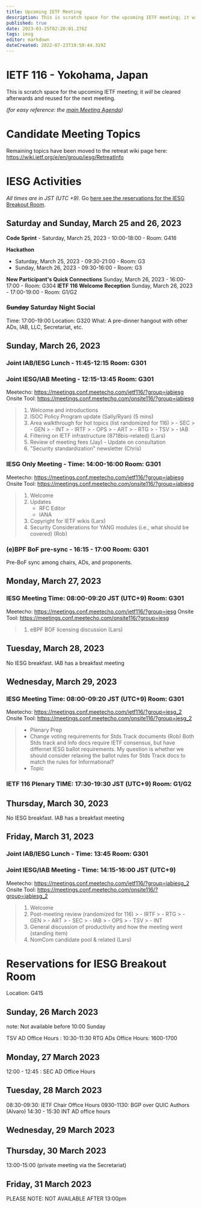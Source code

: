 ```yaml
---
title: Upcoming IETF Meeting
description: This is scratch space for the upcoming IETF meeting; it will be cleared afterwards and reused for the next meeting. 
published: true
date: 2023-03-25T02:20:01.276Z
tags: iesg
editor: markdown
dateCreated: 2022-07-23T19:50:44.319Z
---
```


# IETF 116 - Yokohama, Japan
This is scratch space for the upcoming IETF meeting; it *will* be cleared afterwards and reused for the next meeting. 

*(for easy reference: the [main Meeting Agenda](https://datatracker.ietf.org/meeting/116/agenda))*

# Candidate Meeting Topics

Remaining topics have been moved to the retreat wiki page here:
https://wiki.ietf.org/e/en/group/iesg/RetreatInfo

# IESG Activities
*All times are in JST (UTC +9).* Go [here see the reservations for the IESG Breakout Room](#IESGBreakoutRoom).

## Saturday and Sunday, March 25 and 26, 2023

**Code Sprint** - Saturday, March 25, 2023 - 10:00-18:00 - Room: G416

**Hackathon**
  - Saturday, March 25, 2023 - 09:30-21:00 - Room: G3
  - Sunday, March 26, 2023 - 09:30-16:00 - Room: G3

**New Participant's Quick Connections** Sunday, March 26, 2023 - 16:00-17:00 - Room: G304
**IETF 116 Welcome Reception** Sunday, March 26, 2023 - 17:00-19:00 - Room: G1/G2

### ~~Sunday~~ Saturday Night Social

Time: 17:00-19:00
Location: G320 
What: A pre-dinner hangout with other ADs, IAB, LLC, Secretariat, etc. 

## Sunday, March 26, 2023


### Joint IAB/IESG Lunch - 11:45-12:15 Room: G301

### Joint IESG/IAB Meeting - 12:15-13:45 Room: G301
Meetecho: https://meetings.conf.meetecho.com/ietf116/?group=iabiesg
Onsite Tool: https://meetings.conf.meetecho.com/onsite116/?group=iabiesg


> 1. Welcome and introductions
> 1. ISOC Policy Program update (Sally/Ryan) (5 mins)
> 1. Area walkthrough for hot topics (list randomized for 116)
    > - SEC
    > - GEN
    > - INT
    > - IRTF
    > - OPS
    > - ART
    > - RTG
    > - TSV
    > - IAB
> 1. Filtering on IETF infrastructure (8718bis-related) (Lars)  
> 1. Review of meeting fees (Jay) -  Update on consultation
> 1. "Security standardization" newsletter (Chris)

### IESG Only Meeting - Time: 14:00-16:00 Room: G301

Meetecho: https://meetings.conf.meetecho.com/ietf116/?group=iabiesg
Onsite Tool: https://meetings.conf.meetecho.com/onsite116/?group=iabiesg

> 1. Welcome
> 1. Updates
>    - RFC Editor
>    - IANA
> 1. Copyright for IETF wikis (Lars)
> 1. Security Considerations for YANG modules (i.e., what should be covered) (Rob)

### (e)BPF BoF pre-sync - 16:15 - 17:00 Room: G301
Pre-BoF sync among chairs, ADs, and proponents.

## Monday, March 27, 2023 


### IESG Meeting Time: 08:00-09:20 JST (UTC+9) Room: G301

Meetecho: https://meetings.conf.meetecho.com/ietf116/?group=iesg
Onsite Tool: https://meetings.conf.meetecho.com/onsite116/?group=iesg

> 1. eBPF BOF licensing discussion (Lars)

## Tuesday, March 28, 2023

No IESG breakfast. IAB has a breakfast meeting
  
## Wednesday, March 29, 2023


### IESG Meeting Time: 08:00-09:20 JST (UTC+9) Room: G301


Meetecho: https://meetings.conf.meetecho.com/ietf116/?group=iesg_2
Onsite Tool: https://meetings.conf.meetecho.com/onsite116/?group=iesg_2

> * Plenary Prep
> * Change voting requirements for Stds Track documents (Rob)
Both Stds track and Info docs require IETF consensus, but have differnet IESG ballot requirements.  My question is whether we should consider relaxing the ballot rules for Stds Track docs to match the rules for Informational?
> * Topic


### IETF 116 Plenary TIME: 17:30-19:30 JST (UTC+9) Room: G1/G2

## Thursday, March 30, 2023

No IESG breakfast. IAB has a breakfast meeting

## Friday, March 31, 2023 
### Joint IAB/IESG Lunch - Time: 13:45 Room: G301
### Joint IESG/IAB Meeting - Time: 14:15-16:00 JST (UTC+9)

Meetecho: https://meetings.conf.meetecho.com/ietf116/?group=iabiesg_2
Onsite Tool: https://meetings.conf.meetecho.com/onsite116/?group=iabiesg_2

>  1. Welcome
>  1. Post-meeting review (randomized for 116)
    > - IRTF
    > - RTG
    > - GEN
    > - ART
    > - SEC
    > - IAB
    > - OPS
    > - TSV
    > - INT
>  1.  General discussion of productivity and how the meeting went	 (standing item)
>  1. NomCom candidate pool & related (Lars)


# <a id="IESGBreakoutRoom"></a>Reservations for IESG Breakout Room

Location: G415 


## Sunday, 26 March 2023
note: Not available before 10:00 Sunday

TSV AD Office Hours : 10:30-11:30
RTG ADs Office Hours: 1600-1700


## Monday, 27 March 2023

12:00 - 12:45 : SEC AD Office Hours

## Tuesday, 28 March 2023
08:30-09:30: IETF Chair Office Hours
0930-1130: BGP over QUIC Authors (Alvaro)
14:30 - 15:30 INT AD office hours

## Wednesday, 29 March 2023


## Thursday, 30 March 2023

13:00-15:00 (private meeting via the Secretariat)

## Friday, 31 March 2023

   PLEASE NOTE: NOT AVAILABLE AFTER 13:00pm 
